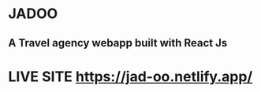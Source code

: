 # **JADOO**

## A Travel agency webapp built with React Js

# LIVE SITE **https://jad-oo.netlify.app/**